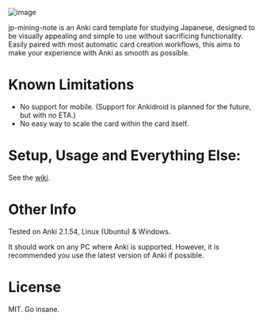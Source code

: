 ![image](https://user-images.githubusercontent.com/17107540/184517988-cc2b36df-b09b-4f57-9866-e3ce7393d6a4.png)

jp-mining-note is an Anki card template for studying Japanese,
designed to be visually appealing and simple to use without sacrificing functionality.
Easily paired with most automatic card creation workflows,
this aims to make your experience with Anki as smooth as possible.


<!-- TODO video demo

**See the video demo:**
...

TODO in video demo:
- create card
- furigana hover
- kanji hover
- click on image
- open/close additional fields

- switch to sentence card and show again
- switch to a TSC card and show again
- switch to a hover card and show again
- add a newline with AltDisplay and show again
- add something in AdditionalNotes and Hint and show again

-->


# Known Limitations
* No support for mobile. (Support for Ankidroid is planned for the future, but with no ETA.)
* No easy way to scale the card within the card itself.

# Setup, Usage and Everything Else:
See the [wiki](https://github.com/Aquafina-water-bottle/jp-mining-note/wiki).

# Other Info
Tested on Anki 2.1.54, Linux (Ubuntu) & Windows.

It should work on any PC where Anki is supported.
However, it is recommended you use the latest version of Anki if possible.

# License
MIT. Go insane.


